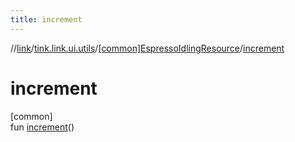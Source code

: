 ```yaml
---
title: increment
---
```

//[link](../../../index.html)/[tink.link.ui.utils](../index.html)/[[common]EspressoIdlingResource](index.html)/[increment](increment.html)



# increment



[common]\
fun [increment](increment.html)()




